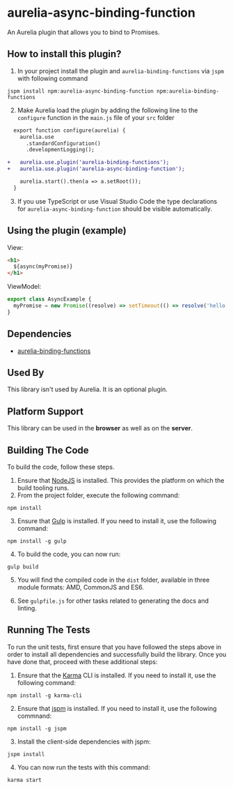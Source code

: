 # aurelia-async-binding-function

An Aurelia plugin that allows you to bind to Promises.

## How to install this plugin?

1. In your project install the plugin and `aurelia-binding-functions` via `jspm` with following command

  ```shell
  jspm install npm:aurelia-async-binding-function npm:aurelia-binding-functions
  ```
2. Make Aurelia load the plugin by adding the following line to the `configure` function in the `main.js` file of your `src` folder

  ```diff
    export function configure(aurelia) {
      aurelia.use
        .standardConfiguration()
        .developmentLogging();

  +   aurelia.use.plugin('aurelia-binding-functions');
  +   aurelia.use.plugin('aurelia-async-binding-function');

      aurelia.start().then(a => a.setRoot());
    }
  ```
3. If you use TypeScript or use Visual Studio Code the type declarations for `aurelia-async-binding-function` should be visible automatically. 

## Using the plugin (example)

View:

```html
<h1>
  ${async(myPromise)}
</h1>
```

ViewModel:

```js
export class AsyncExample {
  myPromise = new Promise((resolve) => setTimeout(() => resolve('hello'), 2000))
}
```

## Dependencies

* [aurelia-binding-functions](https://github.com/niieani/aurelia-binding-functions)

## Used By

This library isn't used by Aurelia. It is an optional plugin.

## Platform Support

This library can be used in the **browser** as well as on the **server**.

## Building The Code

To build the code, follow these steps.

1. Ensure that [NodeJS](http://nodejs.org/) is installed. This provides the platform on which the build tooling runs.
2. From the project folder, execute the following command:

  ```shell
  npm install
  ```
3. Ensure that [Gulp](http://gulpjs.com/) is installed. If you need to install it, use the following command:

  ```shell
  npm install -g gulp
  ```
4. To build the code, you can now run:

  ```shell
  gulp build
  ```
5. You will find the compiled code in the `dist` folder, available in three module formats: AMD, CommonJS and ES6.

6. See `gulpfile.js` for other tasks related to generating the docs and linting.

## Running The Tests

To run the unit tests, first ensure that you have followed the steps above in order to install all dependencies and successfully build the library. Once you have done that, proceed with these additional steps:

1. Ensure that the [Karma](http://karma-runner.github.io/) CLI is installed. If you need to install it, use the following command:

  ```shell
  npm install -g karma-cli
  ```
2. Ensure that [jspm](http://jspm.io/) is installed. If you need to install it, use the following commnand:

  ```shell
  npm install -g jspm
  ```
3. Install the client-side dependencies with jspm:

  ```shell
  jspm install
  ```

4. You can now run the tests with this command:

  ```shell
  karma start
  ```
